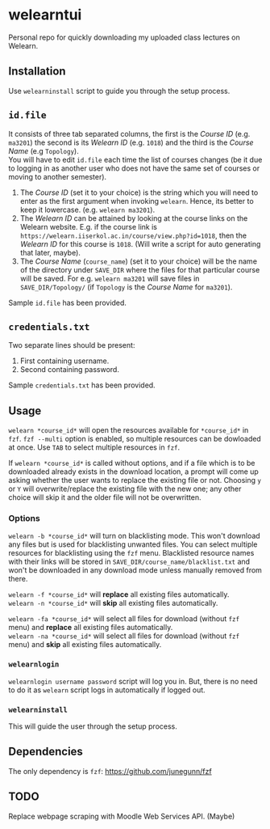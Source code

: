 # welearntui
Personal repo for quickly downloading my uploaded class lectures on Welearn.

## Installation
Use `welearninstall` script to guide you through the setup process.

## `id.file`
It consists of three tab separated columns, the first is the *Course ID* (e.g. `ma3201`) the second is its *Welearn ID* (e.g. `1018`) and the third is the *Course Name* (e.g `Topology`).  
You will have to edit `id.file` each time the list of courses changes (be it due to logging in as another user who does not have the same set of courses or moving to another semester).
1. The *Course ID* (set it to your choice) is the string which you will need to enter as the first argument when invoking `welearn`. Hence, its better to keep it lowercase. (e.g. `welearn ma3201`).
2. The *Welearn ID* can be attained by looking at the course links on the Welearn website. E.g. if the course link is `https://welearn.iiserkol.ac.in/course/view.php?id=1018`, then the *Welearn ID* for this course is `1018`. (Will write a script for auto generating that later, maybe).
3. The *Course Name* (`course_name`) (set it to your choice) will be the name of the directory under `SAVE_DIR` where the files for that particular course will be saved. For e.g. `welearn ma3201` will save files in `SAVE_DIR/Topology/` (if `Topology` is the *Course Name* for `ma3201`).  

Sample `id.file` has been provided.

## `credentials.txt`
Two separate lines should be present:
1. First containing username.
2. Second containing password. 

Sample `credentials.txt` has been provided.

## Usage
`welearn *course_id*` will open the resources available for `*course_id*` in `fzf`. `fzf --multi` option is enabled, so multiple resources can be dowloaded at once. Use `TAB` to select multiple resources in `fzf`.

If `welearn *course_id*` is called without options, and if a file which is to be downloaded already exists in the download location, a prompt will come up asking whether the user wants to replace the existing file or not. Choosing `y` or `Y` will overwrite/replace the existing file with the new one; any other choice will skip it and the older file will not be overwritten.  

### Options
`welearn -b *course_id*` will turn on blacklisting mode. This won't download any files but is used for blacklisting unwanted files. You can select multiple resources for blacklisting using the `fzf` menu. Blacklisted resource names with their links will be stored in `SAVE_DIR/course_name/blacklist.txt` and won't be downloaded in any download mode unless manually removed from there.  

`welearn -f *course_id*` will **replace** all existing files automatically.    
`welearn -n *course_id*` will **skip** all existing files automatically.  

`welearn -fa *course_id*` will select all files for download (without `fzf` menu) and **replace** all existing files automatically.  
`welearn -na *course_id*` will select all files for download (without `fzf` menu) and **skip** all existing files automatically.  

### `welearnlogin`
`welearnlogin username password` script will log you in. But, there is no need to do it as `welearn` script logs in automatically if logged out.

### `welearninstall`
This will guide the user through the setup process.

## Dependencies
The only dependency is `fzf`: https://github.com/junegunn/fzf

## TODO
Replace webpage scraping with Moodle Web Services API. (Maybe)
